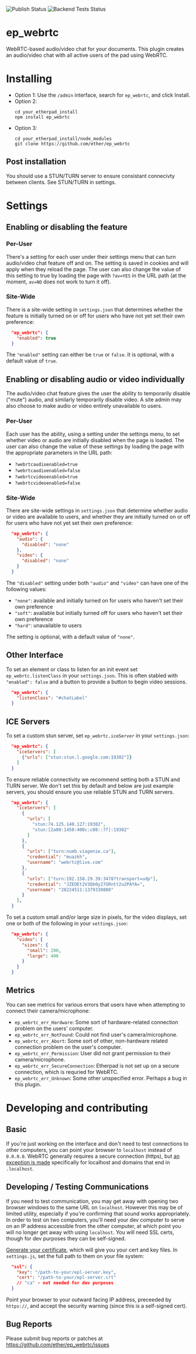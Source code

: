 ![Publish Status](https://github.com/ether/ep_webrtc/workflows/Node.js%20Package/badge.svg) ![Backend Tests Status](https://github.com/ether/ep_webrtc/workflows/Backend%20tests/badge.svg)

ep_webrtc
=========

WebRTC-based audio/video chat for your documents. This plugin creates an
audio/video chat with all active users of the pad using WebRTC.

# Installing

* Option 1: Use the `/admin` interface, search for `ep_webrtc`, and click
  Install.
* Option 2:
  ```shell
  cd your_etherpad_install
  npm install ep_webrtc
  ```
* Option 3:
  ```shell
  cd your_etherpad_install/node_modules
  git clone https://github.com/ether/ep_webrtc
  ```

## Post installation

You should use a STUN/TURN server to ensure consistant connecivty between
clients. See STUN/TURN in settings.

# Settings

## Enabling or disabling the feature

### Per-User

There's a setting for each user under their settings menu that can turn
audio/video chat feature off and on. The setting is saved in cookies and will
apply when they reload the page. The user can also change the value of this
setting to true by loading the page with `?av=YES` in the URL path (at the
moment, `av=NO` does not work to turn it off).

### Site-Wide

There is a site-wide setting in `settings.json` that determines whether the
feature is initially turned on or off for users who have not yet set their own
preference:

```json
  "ep_webrtc": {
    "enabled": true
  }
```

The `"enabled"` setting can either be `true` or `false`. It is optional, with a
default value of `true`.

## Enabling or disabling audio or video individually

The audio/video chat feature gives the user the ability to temporarily disable
("mute") audio, and similarly temporarily disable video. A site admin may also
choose to make audio or video entirely unavailable to users.

### Per-User

Each user has the ability, using a setting under the settings menu, to set
whether video or audio are initially disabled when the page is loaded. The user
can also change the value of these settings by loading the page with the
appropriate parameters in the URL path:

* `?webrtcaudioenabled=true`
* `?webrtcaudioenabled=false`
* `?webrtcvideoenabled=true`
* `?webrtcvideoenabled=false`

### Site-Wide

There are site-wide settings in `settings.json` that determine whether audio or
video are available to users, and whether they are initially turned on or off
for users who have not yet set their own preference:

```json
  "ep_webrtc": {
    "audio": {
      "disabled": "none"
    },
    "video": {
      "disabled": "none"
    }
  }
```

The `"disabled"` setting under both `"audio"` and `"video"` can have one of the
following values:

* `"none"`: available and initially turned on for users who haven't set their
  own preference
* `"soft"`: available but initially turned off for users who haven't set their
  own preference
* `"hard"`: unavailable to users

The setting is optional, with a default value of `"none"`.

## Other Interface

To set an element or class to listen for an init event set
`ep_webrtc.listenClass` in your `settings.json`. This is often stabled with
`"enabled": false` and a button to provide a button to begin video sessions.

```json
  "ep_webrtc": {
    "listenClass": "#chatLabel"
  }
```

## ICE Servers

To set a custom stun server, set `ep_webrtc.iceServer` in your `settings.json`:

```json
  "ep_webrtc": {
    "iceServers": [
      {"urls": ["stun:stun.l.google.com:19302"]}
    ]
  }
```

To ensure reliable connectivity we recommend setting both a STUN and TURN
server. We don't set this by default and below are just example servers, you
should ensure you use reliable STUN and TURN servers.

```json
  "ep_webrtc": {
    "iceServers": [
      {
        "urls": [
          "stun:74.125.140.127:19302",
          "stun:[2a00:1450:400c:c08::7f]:19302"
        ]
      },
      {
        "urls": ["turn:numb.viagenie.ca"],
        "credential": "muazkh",
        "username": "webrtc@live.com"
      },
      {
        "urls": ["turn:192.158.29.39:3478?transport=udp"],
        "credential": "JZEOEt2V3Qb0y27GRntt2u2PAYA=",
        "username": "28224511:1379330808"
      }
    ],
  }
```

To set a custom small and/or large size in pixels, for the video displays, set
one or both of the following in your `settings.json`:

```json
  "ep_webrtc": {
    "video": {
      "sizes": {
        "small": 200,
        "large": 400
      }
    }
  }
```

## Metrics

You can see metrics for various errors that users have when attempting to
connect their camera/microphone:

* `ep_webrtc_err_Hardware`: Some sort of hardware-related connection problem on
  the users' computer.
* `ep_webrtc_err_NotFound`: Could not find user's camera/microphone.
* `ep_webrtc_err_Abort`: Some sort of other, non-hardware related connection
  problem on the user's computer.
* `ep_webrtc_err_Permission`: User did not grant permission to their
  camera/microphone.
* `ep_webrtc_err_SecureConnection`: Etherpad is not set up on a secure
  connection, which is requried for WebRTC.
* `ep_webrtc_err_Unknown`: Some other unspecified error. Perhaps a bug in this
  plugin.

# Developing and contributing

## Basic

If you're just working on the interface and don't need to test connections to
other computers, you can point your browser to `localhost` instead of `0.0.0.0`.
WebRTC generally requires a secure connection (https), but [an exception is
made](https://w3c.github.io/webappsec-secure-contexts/#localhost) specifically
for localhost and domains that end in `.localhost`.

## Developing / Testing Communications

If you need to test communication, you may get away with opening two browser
windows to the same URL on `localhost`. However this may be of limited utility,
especially if you're confirming that sound works appropriately. In order to test
on two computers, you'll need your dev computer to serve on an IP address
accessible from the other computer, at which point you will no longer get away
with using `localhost`. You will need SSL certs, though for dev purposes they
can be self-signed.

[Generate your certificate](https://serverfault.com/a/224127), which will give
you your cert and key files. In `settings.js`, set the full path to them on your
file system:

```json
  "ssl": {
    "key": "/path-to-your/epl-server.key",
    "cert": "/path-to-your/epl-server.crt"
    // "ca" - not needed for dev purposes
  }
```

Point your browser to your outward facing IP address, preceeded by `https://`,
and accept the security warning (since this is a self-signed cert).

## Bug Reports

Please submit bug reports or patches at
https://github.com/ether/ep_webrtc/issues

